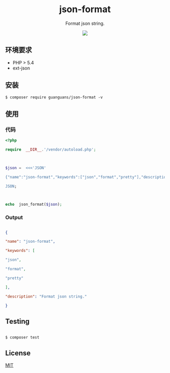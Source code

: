 <h1  align="center">json-format</h1>

<p  align="center">Format json string.</p>

<p  align="center"><img src="./docs/usage.png"></p>

## 环境要求

* PHP > 5.4
* ext-json

## 安装

``` shell
$ composer require guanguans/json-format -v
```

## 使用

### 代码

``` php
<?php

require  __DIR__.'/vendor/autoload.php';

  

$json =  <<<'JSON'

{"name":"json-format","keywords":["json","format","pretty"],"description":"Format json string."}

JSON;

  

echo  json_format($json);

```

  

### Output

  

``` json

{

"name": "json-format",

"keywords": [

"json",

"format",

"pretty"

],

"description": "Format json string."

}

```

  

## Testing

  

``` shell

$ composer test

```

  

## License

  

[MIT](LICENSE)
<!--stackedit_data:
eyJoaXN0b3J5IjpbMTk5MjAwMjYzMiw2NDM0MjgxMF19
-->